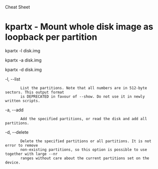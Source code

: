 Cheat Sheet

# kpartx - Mount whole disk image as loopback per partition
kpartx -l disk.img

kpartx -a disk.img

kpartx -d disk.img

-l, --list

           List the partitions. Note that all numbers are in 512-byte sectors. This output format
           is DEPRECATED in favour of --show. Do not use it in newly written scripts.
           
-a, --add

           Add the specified partitions, or read the disk and add all partitions.
           
-d, --delete

           Delete the specified partitions or all partitions. It is not error to remove
           non-existing partitions, so this option is possible to use together with large --nr
           ranges without care about the current partitions set on the device.



